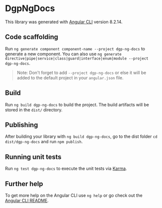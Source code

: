 # DgpNgDocs

This library was generated with [Angular CLI](https://github.com/angular/angular-cli) version 8.2.14.

## Code scaffolding

Run `ng generate component component-name --project dgp-ng-docs` to generate a new component. You can also use `ng generate directive|pipe|service|class|guard|interface|enum|module --project dgp-ng-docs`.
> Note: Don't forget to add `--project dgp-ng-docs` or else it will be added to the default project in your `angular.json` file. 

## Build

Run `ng build dgp-ng-docs` to build the project. The build artifacts will be stored in the `dist/` directory.

## Publishing

After building your library with `ng build dgp-ng-docs`, go to the dist folder `cd dist/dgp-ng-docs` and run `npm publish`.

## Running unit tests

Run `ng test dgp-ng-docs` to execute the unit tests via [Karma](https://karma-runner.github.io).

## Further help

To get more help on the Angular CLI use `ng help` or go check out the [Angular CLI README](https://github.com/angular/angular-cli/blob/master/README.md).

